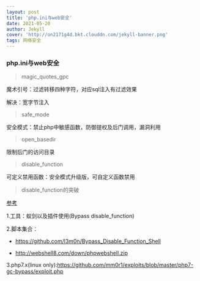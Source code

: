 ```yaml
---
layout: post
title: 'php.ini与web安全'
date: 2021-05-20
author: Jekyll
cover: 'http://on2171g4d.bkt.clouddn.com/jekyll-banner.png'
tags: 网络安全
---
```

### php.ini与web安全

> magic_quotes_gpc

魔术引号：过滤转移四种字符，对应sql注入有过滤效果

解决：宽字节注入

> safe_mode

安全模式：禁止php中敏感函数，防御提权及后门调用，漏洞利用

> open_basedir

限制后门的访问目录

> disable_function

可定义禁用函数：安全模式升级版，可自定义函数禁用

> disable_function的突破

[参考](https://www.cnblogs.com/linuxsec/articles/10966675.html)

1.工具：蚁剑以及插件使用(Bypass disable_function)

2.脚本集合：

- https://github.com/l3m0n/Bypass_Disable_Function_Shell
           
- http://webshell8.com/down/phpwebshell.zip

3.php7.x(linux only):https://github.com/mm0r1/exploits/blob/master/php7-gc-bypass/exploit.php